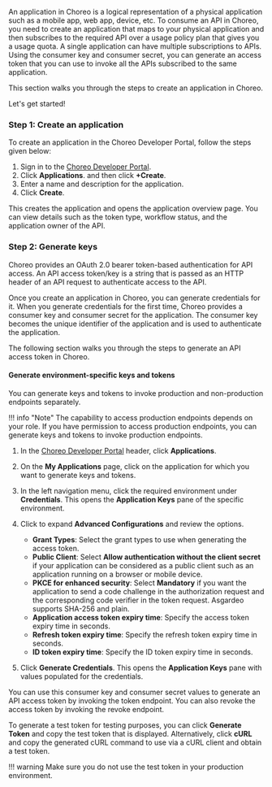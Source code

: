 An application in Choreo is a logical representation of a physical application such as a mobile app, web app, device, etc. To consume an API in Choreo, you need to create an application that maps to your physical application and then subscribes to the required API over a usage policy plan that gives you a usage quota. A single application can have multiple subscriptions to APIs. Using the consumer key and consumer secret, you can generate an access token that you can use to invoke all the APIs subscribed to the same application.

This section walks you through the steps to create an application in Choreo.

Let's get started!

### Step 1: Create an application

To create an application in the Choreo Developer Portal, follow the steps given below:

1. Sign in to the [Choreo Developer Portal](https://devportal.choreo.dev).   
2. Click **Applications**. and then click **+Create**.
3. Enter a name and description for the application. 
4. Click **Create**.

This creates the application and opens the application overview page. You can view details such as the token type, workflow status, and the application owner of the API. 

### Step 2: Generate keys

Choreo provides an OAuth 2.0 bearer token-based authentication for API access. An API access token/key is a string that is passed as an HTTP header of an API request to authenticate access to the API.

Once you create an application in Choreo, you can generate credentials for it. When you generate credentials for the first time, Choreo provides a consumer key and consumer secret for the application. The consumer key becomes the unique identifier of the application and is used to authenticate the application. 

The following section walks you through the steps to generate an API access token in Choreo. 

#### Generate environment-specific keys and tokens 

You can generate keys and tokens to invoke production and non-production endpoints separately.

!!! info "Note"
    The capability to access production endpoints depends on your role. If you have permission to access production endpoints, you can generate keys and tokens to invoke production endpoints.

1. In the [Choreo Developer Portal](https://devportal.choreo.dev) header, click **Applications**.
2. On the **My Applications** page, click on the application for which you want to generate keys and tokens.
3. In the left navigation menu, click the required environment under **Credentials**. This opens the **Application Keys** pane of the specific environment.
4. Click to expand **Advanced Configurations** and review the options.
    - **Grant Types**: Select the grant types to use when generating the access token.
    - **Public Client**: Select **Allow authentication without the client secret** if your application can be considered as a public client such as an application running on a browser or mobile device.
    - **PKCE for enhanced security**: Select **Mandatory** if you want the application to send a code challenge in the authorization request and the corresponding code verifier in the token request. Asgardeo supports SHA-256 and plain.
    - **Application access token expiry time**: Specify the access token expiry time in seconds.
    - **Refresh token expiry time**: Specify the refresh token expiry time in seconds.
    - **ID token expiry time**: Specify the ID token expiry time in seconds.

5. Click **Generate Credentials**. This opens the **Application Keys** pane with values populated for the credentials. 

You can use this consumer key and consumer secret values to generate an API access token by invoking the token endpoint. You can also revoke the access token by invoking the revoke endpoint.

To generate a test token for testing purposes, you can click **Generate Token** and copy the test token that is displayed. Alternatively, click **cURL** and copy the generated cURL command to use via a cURL client and obtain a test token.

!!! warning
        Make sure you do not use the test token in your production environment.